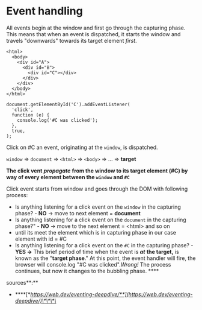 # Event handling

All events begin at the window and first go through the capturing phase. This means that when an event is dispatched, it starts the window and travels "downwards" towards its target element _first_.

```text
<html>
  <body>
    <div id="A">
      <div id="B">
        <div id="C"></div>
      </div>
    </div>
  </body>
</html>
```

```text
document.getElementById('C').addEventListener(
  'click',
  function (e) {
    console.log('#C was clicked');
  },
  true,
);
```

Click on \#C  an event, originating at the `window`, is dispatched. 

`window` =&gt; `document` =&gt; `<html>` =&gt; `<body>` =&gt; ... =&gt;  **target**

**The click vent** _**propagate**_ **from the window to its target element \(\#C\) by way of every element between the `window` and `#C`**

Click event starts from window and goes through the DOM with following process:

* Is anything listening for a click event on the `window` in the capturing phase? - **NO** -&gt; move to next element = **document**
* Is anything listening for a click event on the `document` in the capturing phase?" - **NO** -&gt; move to the next element = &lt;html&gt; and so on
* until its meet the element which is in capturing phase in our case element with id = \#C
* Is anything listening for a click event on the `#C` in the capturing phase? - **YES -&gt;** This brief period of time when the event is _**at**_ **the target,** is known as the "**target phase**." At this point, the event handler will fire, the browser will console.log "\#C was clicked"._Wrong!_ The process continues, but now it changes to the bubbling phase.  ****

sources**:** 

* \*\*\*\*[**https://web.dev/eventing-deepdive/**](https://web.dev/eventing-deepdive/)\*\*\*\*

